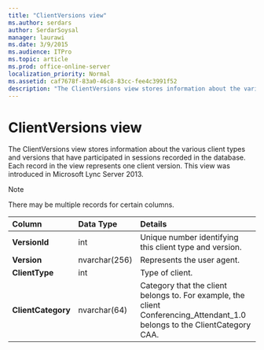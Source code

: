 ```yaml
---
title: "ClientVersions view"
ms.author: serdars
author: SerdarSoysal
manager: laurawi
ms.date: 3/9/2015
ms.audience: ITPro
ms.topic: article
ms.prod: office-online-server
localization_priority: Normal
ms.assetid: caf7678f-83a0-46c8-83cc-fee4c3991f52
description: "The ClientVersions view stores information about the various client types and versions that have participated in sessions recorded in the database. Each record in the view represents one client version. This view was introduced in Microsoft Lync Server 2013."
---
```


# ClientVersions view
 
The ClientVersions view stores information about the various client types and versions that have participated in sessions recorded in the database. Each record in the view represents one client version. This view was introduced in Microsoft Lync Server 2013.
  
> [!NOTE]
> There may be multiple records for certain columns. 
  
|**Column**|**Data Type**|**Details**|
|:-----|:-----|:-----|
|**VersionId** <br/> |int  <br/> |Unique number identifying this client type and version.  <br/> |
|**Version** <br/> |nvarchar(256)  <br/> |Represents the user agent.  <br/> |
|**ClientType** <br/> |int  <br/> |Type of client.  <br/> |
|**ClientCategory** <br/> |nvarchar(64)  <br/> |Category that the client belongs to. For example, the client Conferencing_Attendant_1.0 belongs to the ClientCategory CAA.  <br/> |
   

